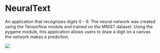 # NeuralText

An application that recognizes digits 0 - 9. The neural network was created using the Tensorflow module and trained on the MNIST dataset. Using the pygame module, this application allows users to draw a digit on a canvas the network makes a prediction.

<img src = "https://media.giphy.com/media/k8xkvnBTfJbFfiGuqt/giphy.gif">
